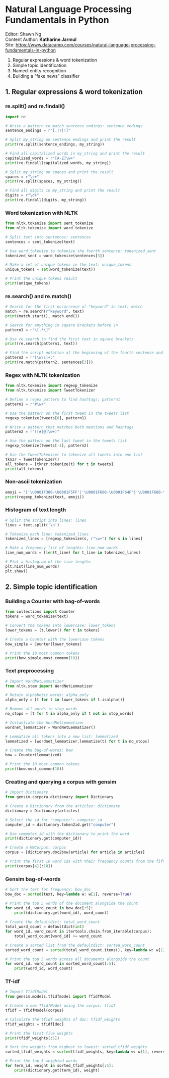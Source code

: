 # Natural Language Processing Fundamentals in Python

Editor: Shawn Ng<br>
Content Author: **Katharine Jarmul**<br>
Site: https://www.datacamp.com/courses/natural-language-processing-fundamentals-in-python<br>

1. Regular expressions & word tokenization
2. Simple topic identification
3. Named-entity recognition
4. Building a "fake news" classifier





## 1. Regular expressions & word tokenization
### re.split() and re.findall()
```python
import re

# Write a pattern to match sentence endings: sentence_endings
sentence_endings = r"[.|?|!]"

# Split my_string on sentence endings and print the result
print(re.split(sentence_endings, my_string))

# Find all capitalized words in my_string and print the result
capitalized_words = r"[A-Z]\w+"
print(re.findall(capitalized_words, my_string))

# Split my_string on spaces and print the result
spaces = r"\s+"
print(re.split(spaces, my_string))

# Find all digits in my_string and print the result
digits = r"\d+"
print(re.findall(digits, my_string))
```

### Word tokenization with NLTK
```python
from nltk.tokenize import sent_tokenize
from nltk.tokenize import word_tokenize

# Split text into sentences: sentences
sentences = sent_tokenize(text)

# Use word_tokenize to tokenize the fourth sentence: tokenized_sent
tokenized_sent = word_tokenize(sentences[3])

# Make a set of unique tokens in the text: unique_tokens
unique_tokens = set(word_tokenize(text))

# Print the unique tokens result
print(unique_tokens)
```

### re.search() and re.match()
```python
# Search for the first occurrence of "keyword" in text: match
match = re.search(r"keyword", text)
print(match.start(), match.end())

# Search for anything in square brackets before \n
pattern1 = r"\[.*\]"

# Use re.search to find the first text in square brackets
print(re.search(pattern1, text))

# Find the script notation at the beginning of the fourth sentence and print it
pattern2 = r"[\w\s]+:"
print(re.match(pattern2, sentences[3]))
```

### Regex with NLTK tokenization
```python
from nltk.tokenize import regexp_tokenize
from nltk.tokenize import TweetTokenizer

# Define a regex pattern to find hashtags: pattern1
pattern1 = r"#\w+"

# Use the pattern on the first tweet in the tweets list
regexp_tokenize(tweets[0], pattern1)

# Write a pattern that matches both mentions and hashtags
pattern2 = r"([#|@]\w+)"

# Use the pattern on the last tweet in the tweets list
regexp_tokenize(tweets[-1], pattern2)

# Use the TweetTokenizer to tokenize all tweets into one list
tknzr = TweetTokenizer()
all_tokens = [tknzr.tokenize(t) for t in tweets]
print(all_tokens)
```

### Non-ascii tokenization
```python
emoji = "['\U0001F300-\U0001F5FF'|'\U0001F600-\U0001F64F'|'\U0001F680-\U0001F6FF'|'\u2600-\u26FF\u2700-\u27BF']"
print(regexp_tokenize(text, emoji))
```

### Histogram of text length
```python
# Split the script into lines: lines
lines = text.split('\n')

# Tokenize each line: tokenized_lines
tokenized_lines = [regexp_tokenize(s, r"\w+") for s in lines]

# Make a frequency list of lengths: line_num_words
line_num_words = [len(t_line) for t_line in tokenized_lines]

# Plot a histogram of the line lengths
plt.hist(line_num_words)
plt.show()
```




## 2. Simple topic identification
### Building a Counter with bag-of-words
```python
from collections import Counter
tokens = word_tokenize(text)

# Convert the tokens into lowercase: lower_tokens
lower_tokens = [t.lower() for t in tokens]

# Create a Counter with the lowercase tokens
bow_simple = Counter(lower_tokens)

# Print the 10 most common tokens
print(bow_simple.most_common(10))
```

### Text preprocessing
```python
# Import WordNetLemmatizer
from nltk.stem import WordNetLemmatizer

# Retain alphabetic words: alpha_only
alpha_only = [t for t in lower_tokens if t.isalpha()]

# Remove all words in stop_words
no_stops = [t for t in alpha_only if t not in stop_words]

# Instantiate the WordNetLemmatizer
wordnet_lemmatizer = WordNetLemmatizer()

# Lemmatize all tokens into a new list: lemmatized
lemmatized = [wordnet_lemmatizer.lemmatize(t) for t in no_stops]

# Create the bag-of-words: bow
bow = Counter(lemmatized)

# Print the 10 most common tokens
print(bow.most_common(10))
```

### Creating and querying a corpus with gensim
```python
# Import Dictionary
from gensim.corpora.dictionary import Dictionary

# Create a Dictionary from the articles: dictionary
dictionary = Dictionary(articles)

# Select the id for "computer": computer_id
computer_id = dictionary.token2id.get("computer")

# Use computer_id with the dictionary to print the word
print(dictionary.get(computer_id))

# Create a MmCorpus: corpus
corpus = [dictionary.doc2bow(article) for article in articles]

# Print the first 10 word ids with their frequency counts from the fifth document
print(corpus[4][:10])
```

### Gensim bag-of-words
```python
# Sort the text for frequency: bow_doc
bow_doc = sorted(text, key=lambda w: w[1], reverse=True)

# Print the top 5 words of the document alongside the count
for word_id, word_count in bow_doc[:5]:
    print(dictionary.get(word_id), word_count)
    
# Create the defaultdict: total_word_count
total_word_count = defaultdict(int)
for word_id, word_count in itertools.chain.from_iterable(corpus):
    total_word_count[word_id] += word_count

# Create a sorted list from the defaultdict: sorted_word_count
sorted_word_count = sorted(total_word_count.items(), key=lambda w: w[1], reverse=True) 

# Print the top 5 words across all documents alongside the count
for word_id, word_count in sorted_word_count[:5]:
    print(word_id, word_count)
```

### Tf-idf
```python
# Import TfidfModel
from gensim.models.tfidfmodel import TfidfModel

# Create a new TfidfModel using the corpus: tfidf
tfidf = TfidfModel(corpus)

# Calculate the tfidf weights of doc: tfidf_weights
tfidf_weights = tfidf[doc]

# Print the first five weights
print(tfidf_weights[:5])

# Sort the weights from highest to lowest: sorted_tfidf_weights
sorted_tfidf_weights = sorted(tfidf_weights, key=lambda w: w[1], reverse=True)

# Print the top 5 weighted words
for term_id, weight in sorted_tfidf_weights[:5]:
    print(dictionary.get(term_id), weight)
```